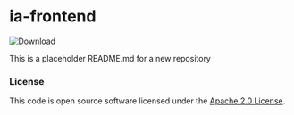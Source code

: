 
# ia-frontend

 [ ![Download](https://api.bintray.com/packages/hmrc/releases/ia-frontend/images/download.svg) ](https://bintray.com/hmrc/releases/ia-frontend/_latestVersion)

This is a placeholder README.md for a new repository

### License

This code is open source software licensed under the [Apache 2.0 License]("http://www.apache.org/licenses/LICENSE-2.0.html").
